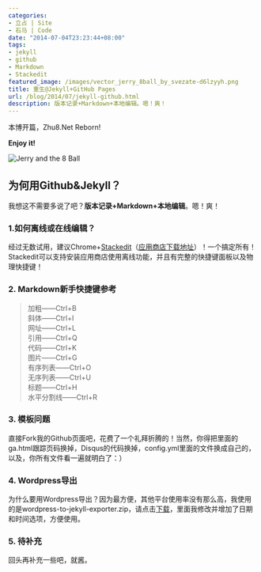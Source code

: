 ```yaml
---
categories:
- 立占 | Site
- 石马 | Code
date: "2014-07-04T23:23:44+08:00"
tags:
- jekyll
- github
- Markdown
- Stackedit
featured_image: /images/vector_jerry_8ball_by_svezate-d6lzyyh.png
title: 重生@Jekyll+GitHub Pages
url: /blog/2014/07/jekyll-github.html
description: 版本记录+Markdown+本地编辑。嗯！爽！
---
```


本博开篇，Zhu8.Net Reborn!

**Enjoy it!**

![Jerry and the 8 Ball][1]

## 为何用Github&Jekyll？

我想这不需要多说了吧？**版本记录+Markdown+本地编辑**。嗯！爽！

### 1.如何离线或在线编辑？

经过无数试用，建议Chrome+[Stackedit][2]（[应用商店下载地址][3]）！一个搞定所有！Stackedit可以支持安装应用商店使用离线功能，并且有完整的快捷键面板以及物理快捷键！

### 2. Markdown新手快捷键参考

> 加粗——Ctrl+B  
> 斜体——Ctrl+I  
> 网址——Ctrl+L  
> 引用——Ctrl+Q  
> 代码——Ctrl+K  
> 图片——Ctrl+G  
> 有序列表——Ctrl+O  
> 无序列表——Ctrl+U  
> 标题——Ctrl+H  
> 水平分割线——Ctrl+R

### 3. 模板问题

直接Fork我的Github页面吧，花费了一个礼拜折腾的！当然，你得把里面的ga.html跟踪页码换掉，Disqus的代码换掉，config.yml里面的文件换成自己的，以及，你所有文件看一遍就明白了：）

### 4. Wordpress导出

为什么要用Wordpress导出？因为最方便，其他平台使用率没有那么高，我使用的是wordpress-to-jekyll-exporter.zip，请点击[下载][4]，里面我修改并增加了日期和时间选项，方便使用。

### 5. 待补充

回头再补充一些吧，就酱。


  [1]: /images/vector_jerry_8ball_by_svezate-d6lzyyh.png "Jerry and the 8 Ball"
  [2]: https://stackedit.io "StackEdit"
  [3]: https://chrome.google.com/webstore/detail/stackedit/iiooodelglhkcpgbajoejffhijaclcdg?utm_source=chrome-ntp-launcher
  [4]: https://www.dropbox.com/s/maf5zc5zoj3eqec/wordpress-to-jekyll-exporter.zip "wordpress-to-jekyll-exporter.zip"
